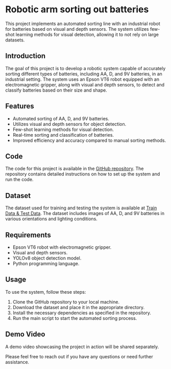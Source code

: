 # Robotic arm sorting out batteries


This project implements an automated sorting line with an industrial robot for batteries based on visual and depth sensors. The system utilizes few-shot learning methods for visual detection, allowing it to not rely on large datasets.

## Introduction

The goal of this project is to develop a robotic system capable of accurately sorting different types of batteries, including AA, D, and 9V batteries, in an industrial setting. The system uses an Epson VT6 robot equipped with an electromagnetic gripper, along with visual and depth sensors, to detect and classify batteries based on their size and shape.

## Features

- Automated sorting of AA, D, and 9V batteries.
- Utilizes visual and depth sensors for object detection.
- Few-shot learning methods for visual detection.
- Real-time sorting and classification of batteries.
- Improved efficiency and accuracy compared to manual sorting methods.

## Code

The code for this project is available in the [GitHub repository](https://github.com/mfaizan44/Robotic-arm-sorting-out-batteries). The repository contains detailed instructions on how to set up the system and run the code.

## Dataset

The dataset used for training and testing the system is available at [Train Data & Test Data](https://drive.google.com/drive/folders/1BnLuf_FTUME0__BmJJTMBvCkZ9AJFn8p?usp=sharing). The dataset includes images of AA, D, and 9V batteries in various orientations and lighting conditions.

## Requirements

- Epson VT6 robot with electromagnetic gripper.
- Visual and depth sensors.
- YOLOv8 object detection model.
- Python programming language.

## Usage

To use the system, follow these steps:

1. Clone the GitHub repository to your local machine.
2. Download the dataset and place it in the appropriate directory.
3. Install the necessary dependencies as specified in the repository.
4. Run the main script to start the automated sorting process.

## Demo Video

A demo video showcasing the project in action will be shared separately.

Please feel free to reach out if you have any questions or need further assistance.

